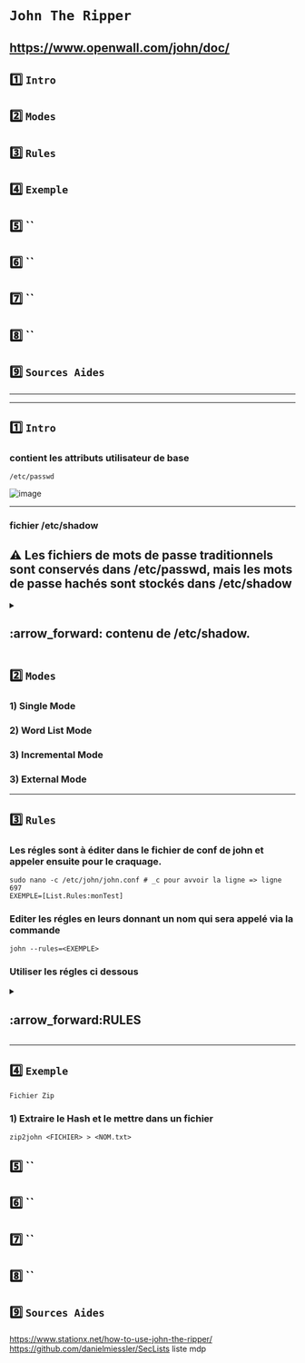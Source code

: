 # `John The Ripper`
https://www.openwall.com/john/doc/
---

## 1️⃣ `Intro`
## 2️⃣ `Modes`
## 3️⃣ `Rules`
## 4️⃣ `Exemple`
## 5️⃣ ``
## 6️⃣ ``
## 7️⃣ ``
## 8️⃣ ``
## 9️⃣ `Sources Aides`



---
---
## 1️⃣ `Intro`
### contient les attributs utilisateur de base
    /etc/passwd
![image](https://github.com/user-attachments/assets/916946a8-98d7-4029-afc9-d82ad787eec7)

---

### fichier /etc/shadow

## ⚠️ Les fichiers de mots de passe traditionnels sont conservés dans /etc/passwd, mais les mots de passe hachés sont stockés dans /etc/shadow

<details>
<summary>
<h2>
:arrow_forward: contenu de /etc/shadow.  
</h2>
</summary>

### Identifiant de l'utilisateur
Il s'agit de l'identifiant du compte utilisateur, indiqué lors de la création. Autrement dit, c'est l'identifiant que vous utilisez pour vous connecter avec ce compte.

### Mot de passe chiffré
Le mot de passe de ce compte utilisateur, chiffré avec un algorithme (plusieurs possibilités), en respectant le format `$type$salt$hash`, c'est-à-dire un numéro correspondant à l'algorithme utilisé, les informations de salage et le hash du mot de passe.  
Ce champ peut aussi avoir un astérisque ou un point d'exclamation comme valeur. Dans ce cas, l'authentification par mot de passe est refusée par ce compte (il doit utiliser une autre méthode).

### Nombre de jours depuis le dernier changement de mot de passe
Il s'agit du nombre de jours écoulés depuis la dernière modification de mots de passe, en prenant comme date de référence le 1er janvier 1970.  
- Si la valeur est à `0`, cela veut dire que l'utilisateur devra changer son mot de passe lors de la prochaine connexion.  
- Une valeur vide signifie que les fonctions de gestion de l'ancienneté du mot de passe sont désactivées.

### Âge minimum du mot de passe
Combien de jours l'utilisateur doit-il garder son mot de passe avant de pouvoir le changer ?  
- Si vous avez un `0`, alors l'utilisateur peut le changer dès qu'il le souhaite.

### Âge maximum du mot de passe
Combien de jours le mot de passe est-il valide ? Ensuite, l'utilisateur doit changer le mot de passe à la prochaine connexion.  
- Par défaut, cette valeur est fixée à `99999`, comme vous pourrez sûrement le constater.

### Avertissement
Combien de jours avant que le mot de passe expire faut-il prévenir l'utilisateur qu'il va devoir le changer ?

### Période d'inactivité
Une fois le mot de passe expiré, combien de jours faut-il compter avant que le compte soit désactivé si le mot de passe n'est pas changé dans les temps ?  
- Cette option est vide la plupart du temps.

### Date d'expiration
Quand le compte a-t-il été désactivé ?  
- Cette valeur est exprimée en nombre de jours à partir du 1er janvier 1970.

### Pas encore utilisé
Il n'y a pas de valeur après le dernier `:` car ce dernier champ n'a pas d'utilité à ce jour, mais cela viendra peut-être...

</details>




## 2️⃣ `Modes`

###  1) Single Mode 
###  2) Word List Mode
###  3) Incremental Mode
###  3) External Mode

---




## 3️⃣ `Rules`
### Les régles sont à éditer dans le fichier de conf de john et appeler ensuite pour le craquage.
    sudo nano -c /etc/john/john.conf # _c pour avvoir la ligne => ligne 697
    EXEMPLE=[List.Rules:monTest]

### Editer les régles en leurs donnant un nom qui sera appelé via la commande
    john --rules=<EXEMPLE>

### Utiliser les régles ci dessous

<details>
<summary>
<h2>
:arrow_forward:RULES
</h2>
</summary>
 

# Syntaxe générale + Explications et exemples des commandes

## ⚠️L'ordre dans lequel apparaisse les explication est une sugestion de syntaxe global pour une création de régle dans JtR

## 1️⃣ 🏴 `Reject Flag` => pour filtrer la commande qui suit
## 2️⃣  🧮 Opérations de Bases
## A partir de la on peux utiliser les commandes dans l'ordre qu l'on veux en foction des besoin
## 3️⃣ 🔢 Constantes Numérique et Variables => utilisées en complément des Opérations de bases ou en variable
## 4️⃣ ⛓️ Commande de chaines(strings) => Encomplément
## 5️⃣ 🟥 Commandes d'insertion / suppression / extraction
## 6️⃣ ↔️ Commandes de modification de caractères
## utiliser 7️⃣ et 8️⃣ ensemble
## 7️⃣ 🔣 Classe de caractères

### sous [List.Rules:monTest] écrire la régle ⬇️ 


## 🏴 `Reject Flag`

### Ces régles permet de trier des commandes en foctions des drapeaux

### `-:` Ne rien faire avec le mot d'entrée.

### `-c` : Rejeter cette règle sauf si le type de hachage actuel est sensible à la casse.
### Cela permet d'éviter d'appliquer certaines transformations (comme la conversion en minuscules ou en majuscules) à des hachages qui ne distinguent pas entre les lettres majuscules et minuscules.

### 📝 `EXEMPLE`  

    -c l # Utilise la commande "l" (convertir en minuscules), mais elle sera rejetée si le type de hachage n'est pas sensible à la casse.


### `-8` : Rejeter cette règle sauf si le type de hachage actuel utilise des caractères sur 8 bits (1octets, comme MD5 DES.)

### 📝 `EXEMPLE`  

      -8 u # "u" (mettre le mot de passe en majuscules) sera appliquée uniquement si le type de hachage utilise des caractères à 8 bits. 


### `-s` : Rejeter cette règle sauf si certains mots de passe ont été divisés lors du chargement.

>Lorsque John the Ripper charge un ensemble de mots de passe pour effectuer un craquage, certains mots de passe peuvent être divisés en morceaux ou traités par segments. Cela est souvent utilisé dans des configurations où les mots de passe sont plus complexes ou lorsqu'il y a besoin de manipuler des parties du mot de passe séparément (par exemple, des mots de passe longs ou des formats de hachage spécifiques).

### 📝 `EXEMPLE`  
    -s d # Cette règle applique la commande d (dupliquer le mot de passe), mais elle ne sera exécutée que si les mots de passe ont été divisés lors du processus de chargement.

### `-p` : Rejeter cette règle sauf si les commandes de paires de mots sont actuellement autorisées.

### 📝 `EXEMPLE`  
    -p d  # duplique le mot de passe  si l'option de paire de mots est activée. 

>Les "word pair commands" (commandes de paire de mots) dans John the Ripper sont utilisées dans un mode avancé appelé "Single crack mode", où deux mots peuvent être combinés ou manipulés simultanément pour générer des mots de passe candidats plus complexes.

### -p peux être utilisé avec les extra commandes :

### `1` : Utilise le premier mot de la ligne d'entrée (souvent le nom d'utilisateur ou une partie associée).

### `2` : Utilise le second mot de l'entrée (par exemple, un nom complet ou un commentaire).

### `+` Combine les deux mots (1 et 2) pour créer un seul mot, puis applique les transformations.
### ⚠️ À utiliser seulement après 1 ou 2.

### 📝 `EXEMPLE` `1` // `2` // `+` : 
     john:...:John Smith # Si l'entrée est comme ça ⬅️

### Alors 
`1` → prend "John"

`2` → prend "Smith"

`1+` → crée "JohnSmith"

`2+` → crée "SmithJohn"

### 📝 `EXEMPLE` ``-p // `1` // `2` // `+` : 

### Avec l'entrée :
    
    first = "Admin"
    second = "PASSword"
    -p 1u2l+c # Ici uniquement sur paire de mots => 1u → "ADMIN" 2l → "password" +r → concatène → "ADMINpassword" → puis renverse → "drowssapNIMDA"

---
---

## 🧮 Opérations de Bases

### `:` (no-op) : Ne rien faire avec le mot d'entrée.

### `l` : Convertir le mot en minuscules.

### `u` : Convertir le mot en majuscules.

### `c` : Mettre la première lettre en majuscule.

### `C` : Mettre la première lettre en minuscule et les autres en majuscules.

### `t` : Inverser la casse de tous les caractères du mot.

### `TN` : Inverser la casse du caractère à la position N.

### `r` : Inverser l'ordre des caractères du mot.

### `d` : Dupliquer le mot.

### `f` : Réfléchir le mot (ajouter un reflet du mot).

### `{` : Faire tourner le mot vers la gauche.

### `}` : Faire tourner le mot vers la droite.

### `$X` : Ajouter le caractère X à la fin du mot. Ajoute uniquement un caractère contrairement à Az "!/*-" qui peux ajouter une chaine de caractère

### `^X` : Ajouter le caractère X au début du mot. Ajoute uniquement un caractère contrairement à A0 "!/*-" qui peux ajouter une chaine de caractère

 ---
 ---

 ## 🔢 Constantes Numérique et Variables

### Principalement utilisé dans le variable avec la lettre v pour déclarer la variable
    v<VARIABLE> <VALEUR>  
### 📝 `EXEMPLE`     
    va*l   # Définit la variable A avec la longueur du mot actuel

### `0...9` : chiffres de 0 à 9 → représentent les valeurs numériques 0 à 9.

### `A...Z` : lettres de A à Z → représentent les valeurs numériques 10 à 35.

### `*` : : pour max_length (longueur maximale).

### `-`  pour (max_length - 1).

### `+`  pour (max_length + 1).

### `a...k` : pour des variables numériques définies par l'utilisateur (avec la commande "v").

### `l` : longueur du mot initial ou mis à jour (mise à jour chaque fois que "v" est utilisé).

### `m` : position du dernier caractère du mot initial ou mémorisé.

### `p` : position du caractère trouvé en dernier avec les commandes "/" ou "%".

### `z` : position ou longueur "infinie" (au-delà de la fin du mot).


---
---

## ⛓️ Commande de chaines(strings)

### `AN"STR"`: Insérer la chaîne "STR" dans le mot à la position N.
### N = 0 => début de mot
### N = z => fin de mot

### 📝 `EXEMPLE`
    Az"!"      # Ajoute "!" à la fin du mot

### `N` : Rejeter le mot à moins qu'il ne fasse plus de N caractères.

### 📝 `EXEMPLE`
    N=8        # Test les MDP d'une longueur mini de 8 caractéres, en dessous ils seront ignorés 

### `'N` : Tronque le mot

### 📝 `EXEMPLE`
    'N=8 tronquera le mot à 8 caractére.


---
---

## 🟥 Commandes d'insertion / suppression / extraction

### `[`	Supprime le premier caractère du mot. (Ex: "admin" → "dmin")
### 📝 `EXEMPLE
        admin => dmin

### `]`	Supprime le dernier caractère du mot. (Ex: "admin" → "admi")
### 📝 `EXEMPLE
        admin => admi

### `DN`	Supprime le caractère à la position N. (Ex: D1 sur "admin" → "amin")
### 📝 `EXEMPLE
        sur admin => amin

### `xNM`	Extrait une sous-chaîne à partir de la position N, sur une longueur de M caractères.
### 📝 `EXEMPLE
         x13 sur admin => dmi # A partir de la position 1 (a) on extrait les 3 caractére suivant (dmi)

### `iNX`	Insère le caractère X à la position N, les caractères suivants sont décalés.
### 📝 `EXEMPLE
        i1- sur admin => a-dmin

### `oNX`	Remplace le caractère à la position N par le caractère X. 
        o2# sur admin => ad#in

---
---

## ↔️ Commandes de modification de caractères

### `S` : inverse la casse de chaque caractère (minuscule ↔ majuscule).

### `V` : Mettre les voyelles en minuscules et les consonnes en majuscules.

### `R` : Décaler chaque caractère vers la droite, comme sur un clavier => abc donne bcd

### `L` : Décaler chaque caractère vers la gauche, comme sur un clavier => abc donne zab

---
---

## 🔣 Classe de caractères :

### `??` :Correspond à ?.
### ?? : Permet de désigner le caractère ? littéral dans une règle, car ? est normalement un caractère spécial dans les règles.

### `?v` : "aeiouAEIOU" (toutes les voyelles, en minuscules et en majuscules).
### Utilisé pour cibler toutes les voyelles dans un mot de passe.

### `?c`: "bcdfghjklmnpqrstvwxyzBCDFGHJKLMNPQRSTVWXYZ".
### Cela cible toutes les consonnes, en minuscules et en majuscules.

### `?w` : correspond à l'espace (" ") et à la tabulation horizontale ("\t").
### Utile pour inclure des espaces dans les mots de passe.

### `?p` : caractères suivants : ".,:;'?!" 

### `?s` : caractères spéciaux comme "$%^&*()-_+=|<>[]{}#@/~".
### Utilisé pour désigner des symboles courants que l'on trouve dans les mots de passe complexes.

### `?l`: toutes les lettres minuscules de a à z.

### `?u` toutes les lettres majuscules de A à Z.

### `?d : les chiffres de 0 à 9.

### `?a` : toutes les lettres de l'alphabet, en minuscules et majuscules (a-zA-Z).

### `?x` : toutes les lettres et les chiffres (c'est-à-dire a-zA-Z0-9).

### `?z` : tous les caractères possibles.
### Cela inclut tout, des lettres aux chiffres en passant par les symboles, y compris les espaces et la ponctuation.


---
---

## 🎮 Commandes classe de caractéres : 

## Trois partie 
## 1️⃣ 🔤 Commandes de remplacement / suppression de caractères
## 2️⃣ ❌ Commandes de rejet de mot
## 3️⃣ ✅ Commandes de validation (garde seulement les mots qui...)

---

## ⚠️ La lettre C corespond aux Classes de caractéres ( /?C + ?d => /?d)

## 1️⃣ 🔤 Commandes de remplacement / suppression de caractères

### `sXY` :	Remplace tous les caractères X par Y.
### `s?CY` : Remplace tous les caractères de la classe C par Y.
### `@X` : Supprime tous les caractères X.
### `@?C` : Supprime tous les caractères de la classe C.

## 2️⃣ ❌ Commandes de rejet de mot

### `!X` : il contient le caractère X.
### `!?C` : il contient un caractère de la classe C.

## 3️⃣ ✅ Commandes de validation (garde seulement les mots qui...)

### `/X` : il contient le caractère X.
### `/?C` : il contient un caractère de la classe C.
### `=NX` : le caractère à la position N est X.
### `=N?C` : le caractère à la position N est dans la classe C.
### `(X` : le premier caractère est X.
### `(?C` : le premier caractère est dans la classe C.
### `)X` : le dernier caractère est X.
### `)?C` : le dernier caractère est dans la classe C.
### `%NX` : il contient au moins N fois le caractère X.
### `%N?C` : il contient au moins N caractères de la classe C.



</details>


---
## 4️⃣ `Exemple`

 `Fichier Zip`
### 1) Extraire le Hash et le mettre dans un fichier
    zip2john <FICHIER> > <NOM.txt>




## 5️⃣ ``
## 6️⃣ ``
## 7️⃣ ``
## 8️⃣ ``


## 9️⃣ `Sources Aides`

https://www.stationx.net/how-to-use-john-the-ripper/
https://github.com/danielmiessler/SecLists
liste mdp





